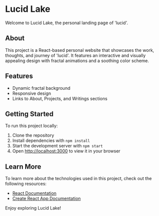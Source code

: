 # Lucid Lake

Welcome to Lucid Lake, the personal landing page of 'lucid'.

## About

This project is a React-based personal website that showcases the work, thoughts, and journey of 'lucid'. It features an interactive and visually appealing design with fractal animations and a soothing color scheme.

## Features

- Dynamic fractal background
- Responsive design
- Links to About, Projects, and Writings sections

## Getting Started

To run this project locally:

1. Clone the repository
2. Install dependencies with `npm install`
3. Start the development server with `npm start`
4. Open [http://localhost:3000](http://localhost:3000) to view it in your browser

## Learn More

To learn more about the technologies used in this project, check out the following resources:

- [React Documentation](https://reactjs.org/)
- [Create React App Documentation](https://facebook.github.io/create-react-app/docs/getting-started)

Enjoy exploring Lucid Lake!

